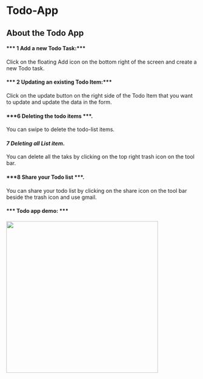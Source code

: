 # Todo-App
## About the Todo App
#### *** 1 Add a new Todo Task:***
Click on the floating Add icon on the bottom right of the screen and create a new Todo task.
#### *** 2 Updating an existing Todo Item:***
Click on the update button on the right side of the Todo Item that you want to update and update the data in the form.
#### ***6 Deleting the todo items ***.
You can swipe to delete the todo-list items.
#### ***7 Deleting all List item***.
You can delete all the taks by clicking on the top right trash icon on the tool bar.
#### ***8 Share your Todo list ***.
You can share your todo list by clicking on the share icon on the tool bar beside the trash icon and use gmail.

#### *** Todo app demo: ***
<img src ="gif/ToDo.gif" width="400" />
